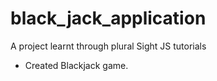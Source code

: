 # black_jack_application
A project learnt through plural Sight JS tutorials

- Created Blackjack game.
